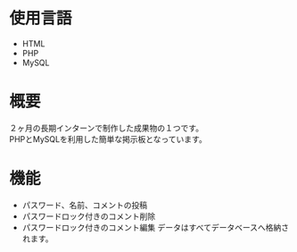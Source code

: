 # 使用言語
- HTML
- PHP
- MySQL
# 概要  
２ヶ月の長期インターンで制作した成果物の１つです。  
PHPとMySQLを利用した簡単な掲示板となっています。
# 機能  
- パスワード、名前、コメントの投稿
- パスワードロック付きのコメント削除
- パスワードロック付きのコメント編集 
データはすべてデータベースへ格納されます。
